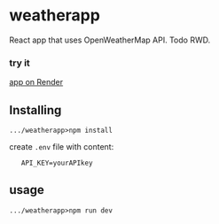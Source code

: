 # weatherapp
React app that uses OpenWeatherMap API. Todo RWD.
### try it    
[app on Render](https://weatherapp-fzjj.onrender.com/)     
## Installing
```
.../weatherapp>npm install

```
create `.env` file with content:
```
   API_KEY=yourAPIkey
```
## usage
```
.../weatherapp>npm run dev

```
